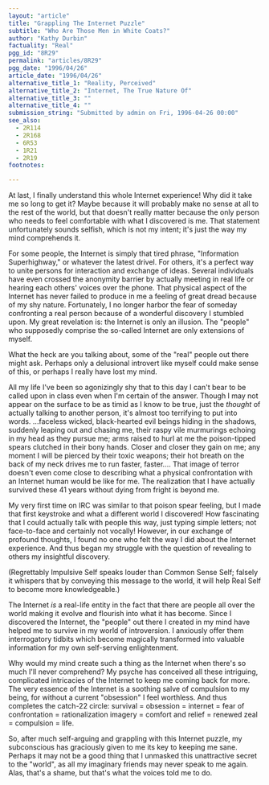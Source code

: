 ```yaml
---
layout: "article"
title: "Grappling The Internet Puzzle"
subtitle: "Who Are Those Men in White Coats?"
author: "Kathy Durbin"
factuality: "Real"
pgg_id: "8R29"
permalink: "articles/8R29"
pgg_date: "1996/04/26"
article_date: "1996/04/26"
alternative_title_1: "Reality, Perceived"
alternative_title_2: "Internet, The True Nature Of"
alternative_title_3: ""
alternative_title_4: ""
submission_string: "Submitted by admin on Fri, 1996-04-26 00:00"
see_also:
  - 2R114
  - 2R168
  - 6R53
  - 1R21
  - 2R19
footnotes: 

---
```

<div>
<p>At last, I finally understand this whole Internet experience! Why did it take me so long to get it? Maybe because it will probably make no sense at all to the rest of the world, but that doesn't really matter because the only person who needs to feel comfortable with what I discovered is me. That statement unfortunately sounds selfish, which is not my intent; it's just the way my mind comprehends it.</p>
<p>For some people, the Internet is simply that tired phrase, "Information Superhighway," or whatever the latest drivel. For others, it's a perfect way to unite persons for interaction and exchange of ideas. Several individuals have even crossed the anonymity barrier by actually meeting in real life or hearing each others' voices over the phone. That physical aspect of the Internet has never failed to produce in me a feeling of great dread because of my shy nature. Fortunately, I no longer harbor the fear of someday confronting a real person because of a wonderful discovery I stumbled upon. My great revelation is: the Internet is only an illusion. The "people" who supposedly comprise the so-called Internet are only extensions of myself.</p>
<p>What the heck are you talking about, some of the "real" people out there might ask. Perhaps only a delusional introvert like myself could make sense of this, or perhaps I really have lost my mind.</p>
<p>All my life I've been so agonizingly shy that to this day I can't bear to be called upon in class even when I'm certain of the answer. Though I may not appear on the surface to be as timid as I know to be true, just the <em>thought</em> of actually talking to another person, it's almost too terrifying to put into words. ...faceless wicked, black-hearted evil beings hiding in the shadows, suddenly leaping out and chasing me, their raspy vile murmurings echoing in my head as they pursue me; arms raised to hurl at me the poison-tipped spears clutched in their bony hands. Closer and closer they gain on me; any moment I will be pierced by their toxic weapons; their hot breath on the back of my neck drives me to run faster, faster.... That image of terror doesn't even come close to describing what a physical confrontation with an Internet human would be like for me. The realization that I have actually survived these 41 years without dying from fright is beyond me.</p>
<p>My very first time on IRC was similar to that poison spear feeling, but I made that first keystroke and what a different world I discovered! How fascinating that I could actually talk with people this way, just typing simple letters; not face-to-face and certainly not vocally! However, in our exchange of profound thoughts, I found no one who felt the way I did about the Internet experience. And thus began my struggle with the question of revealing to others my insightful discovery.</p>
<p>(Regrettably Impulsive Self speaks louder than Common Sense Self; falsely it whispers that by conveying this message to the world, it will help Real Self to become more knowledgeable.)</p>
<p>The Internet <em>is</em> a real-life entity in the fact that there are people all over the world making it evolve and flourish into what it has become. Since I discovered the Internet, the "people" out there I created in my mind have helped me to survive in my world of introversion. I anxiously offer them interrogatory tidbits which become magically transformed into valuable information for my own self-serving enlightenment.</p>
<p>Why would my mind create such a thing as the Internet when there's so much I'll never comprehend? My psyche has conceived all these intriguing, complicated intricacies of the Internet to keep me coming back for more. The very essence of the Internet is a soothing salve of compulsion to my being, for without a current "obsession" I feel worthless. And thus completes the catch-22 circle: survival = obsession = internet = fear of confrontation = rationalization imagery = comfort and relief = renewed zeal = compulsion = life.</p>
<p>So, after much self-arguing and grappling with this Internet puzzle, my subconscious has graciously given to me its key to keeping me sane. Perhaps it may not be a good thing that I unmasked this unattractive secret to the "world", as all my imaginary friends may never speak to me again. Alas, that's a shame, but that's what the voices told me to do.</p>
</div>
